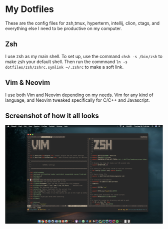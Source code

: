 # My Dotfiles

These are the config files for zsh,tmux, hyperterm, intellij, clion, ctags, and everything
else I need to be productive on my computer.

## Zsh
I use zsh as my main shell. To set up, use the command `chsh -s /bin/zsh` to make zsh your default shell. Then run the commnand `ln -s dotfiles/zsh/zshrc.symlink ~/.zshrc` to make a soft link.

## Vim & Neovim
I use both Vim and Neovim depending on my needs. Vim for any kind of language, and Neovim tweaked specifically for C/C++ and Javascript.

## Screenshot of how it all looks
![alt text](images/pic1.png "Logo Title Text 1")
